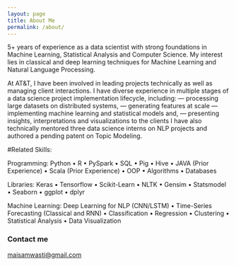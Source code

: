 ```yaml
---
layout: page
title: About Me
permalink: /about/
---
```


5+ years of experience as a data scientist with strong foundations in Machine Learning, Statistical Analysis and Computer Science. My interest lies in classical and deep learning techniques for Machine Learning and Natural Language Processing.

At AT&T, I have been involved in leading projects technically as well as managing client interactions.
I have diverse experience in multiple stages of a data science project implementation lifecycle, including:
— processing large datasets on distributed systems, 
— generating features at scale
— implementing machine learning and statistical models and,
— presenting insights, interpretations and visualizations to the clients
I have also technically mentored three data science interns on NLP projects and authored a pending patent on Topic Modeling.

#Related Skills: 

Programming: Python • R • PySpark • SQL • Pig • Hive • JAVA (Prior Experience) • Scala (Prior Experience) • OOP • Algorithms • Databases

Libraries: Keras • Tensorflow • Scikit-Learn • NLTK • Gensim • Statsmodel • Seaborn • ggplot • dplyr

Machine Learning: Deep Learning for NLP (CNN/LSTM) • Time-Series Forecasting (Classical and RNN) • Classification • Regression • Clustering • Statistical
Analysis • Data Visualization 


### Contact me

[maisamwasti@gmail.com](mailto:maisamwasti@gmail.com)
